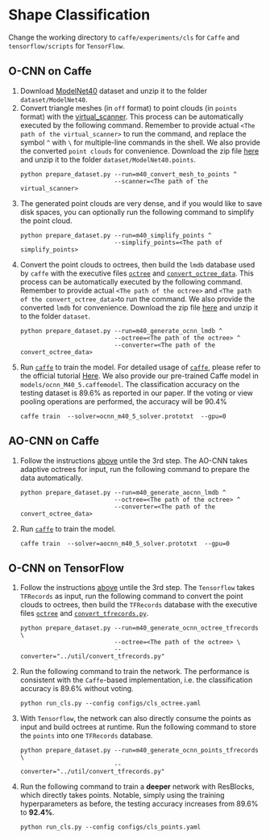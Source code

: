 # Shape Classification

Change the working directory to `caffe/experiments/cls` for `Caffe` and
`tensorflow/scripts` for `TensorFlow`.


## O-CNN on Caffe

1. Download [ModelNet40](http://modelnet.cs.princeton.edu/ModelNet40.zip) dataset
and unzip it to the folder `dataset/ModelNet40`.
2. Convert triangle meshes (in `off` format) to point clouds (in `points` format)
with the [virtual_scanner](https://github.com/wang-ps/O-CNN/tree/master/virtual_scanner).
This process can be automatically executed by the following command.
Remember to provide actual `<The path of the virtual_scanner>` to run the command,
and replace the symbol `^` with `\` for multiple-line commands in the shell.
We also provide the converted `point clouds` for convenience. Download the zip file
[here](https://www.dropbox.com/s/m233s9eza3acj2a/ModelNet40.points.zip?dl=0) and
unzip it to the folder `dataset/ModelNet40.points`.
    ```shell
    python prepare_dataset.py --run=m40_convert_mesh_to_points ^
                              --scanner=<The path of the virtual_scanner>
    ```
3. The generated point clouds are very dense, and if you would like to save disk
spaces, you can optionally run the following command to simplify the point cloud.
    ```shell
    python prepare_dataset.py --run=m40_simplify_points ^
                              --simplify_points=<The path of simplify_points>
    ```
4. Convert the point clouds to octrees, then build the `lmdb` database used by
`caffe` with the executive files [`octree`](Installation.md#Octree) and
[`convert_octree_data`](Installation.md#Caffe).
This process can be automatically executed by the following command.
Remember to provide actual `<The path of the octree>` and
`<The path of the convert_octree_data>`to run the command.
We also provide the converted `lmdb` for convenience. Download the zip file
[here](https://www.dropbox.com/s/t6d7z12ye3rpfit/ModelNet40.octree.lmdb.zip?dl=0)
and unzip it to the folder `dataset`.
    ```shell
    python prepare_dataset.py --run=m40_generate_ocnn_lmdb ^
                              --octree=<The path of the octree> ^
                              --converter=<The path of the convert_octree_data>
    ```
5. Run [`caffe`](Installation.md#Caffe) to train the model.
For detailed usage of [`caffe`](Installation.md#Caffe), please refer to the
official tutorial [Here](http://caffe.berkeleyvision.org/tutorial/interfaces.html).
We also provide our pre-trained Caffe model in `models/ocnn_M40_5.caffemodel`.
The classification accuracy on the testing dataset is 89.6% as reported in our paper.
If the voting or view pooling operations are performed, the accuracy will be 90.4%
    ```shell
    caffe train  --solver=ocnn_m40_5_solver.prototxt  --gpu=0
    ```


## AO-CNN on Caffe

1. Follow the instructions [above](#o-cnn-on-caffe) untile the 3rd step.
The AO-CNN takes adaptive octrees for input, run the following command to prepare
the data automatically.
    ```shell
    python prepare_dataset.py --run=m40_generate_aocnn_lmdb ^
                              --octree=<The path of the octree> ^
                              --converter=<The path of the convert_octree_data>
    ```
2. Run [`caffe`](Installation.md#Caffe) to train the model.
    ```shell
    caffe train  --solver=aocnn_m40_5_solver.prototxt  --gpu=0
    ```


## O-CNN on TensorFlow

1. Follow the instructions [above](#o-cnn-on-caffe) untile the 3rd step.
The `Tensorflow` takes `TFRecords` as input, run the following command to
convert the point clouds to octrees, then build the `TFRecords` database
with the executive files [`octree`](Installation.md#Octree) and
[`convert_tfrecords.py`](../tensorflow/util/convert_tfrecords.py).
    ```shell
    python prepare_dataset.py --run=m40_generate_ocnn_octree_tfrecords \
                              --octree=<The path of the octree> \
                              --converter="../util/convert_tfrecords.py"
    ```

2. Run the following command to train the network. 
The performance is consistent with the `Caffe`-based implementation,  i.e. 
the classification accuracy is 89.6% without voting.
    ```shell
    python run_cls.py --config configs/cls_octree.yaml
    ```

3. With `Tensorflow`, the network can also directly consume the points
as input and build octrees at runtime.
Run the following command to store the `points` into one `TFRecords` database.
    ```shell
    python prepare_dataset.py --run=m40_generate_ocnn_points_tfrecords \
                              --converter="../util/convert_tfrecords.py"
    ```
4. Run the following command to train a **deeper** network with ResBlocks, 
which directly takes points.
Notable, simply using the training hyperparameters as before, the testing 
accuracy increases from 89.6% to **92.4%**.
    ```shell
    python run_cls.py --config configs/cls_points.yaml
    ```